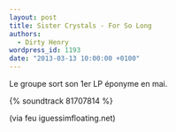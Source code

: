 ```yaml
---
layout: post
title: Sister Crystals - For So Long
authors:
  - Dirty Henry
wordpress_id: 1193
date: "2013-03-13 10:00:00 +0100"
---
```


Le groupe sort son 1er LP éponyme en mai.

{% soundtrack 81707814 %}

(via feu iguessimfloating.net)
